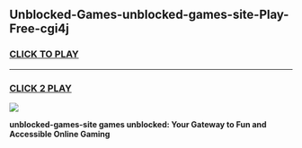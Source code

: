 
## Unblocked-Games-unblocked-games-site-Play-Free-cgi4j
<h3>
<a href="https://premium76.site?title=unblocked-games-site&ref=23A">CLICK TO PLAY</a></h3>
<hr>

<h3>
<a href="https://premium76.site?title=unblocked-games-site&ref=23A">CLICK 2 PLAY</a>
  
</h3>

<a href="https://premium76.site?title=unblocked-games-site&ref=23A"><img src="https://clearcache.store/games.png"></a>


**unblocked-games-site games unblocked: Your Gateway to Fun and Accessible Online Gaming**
